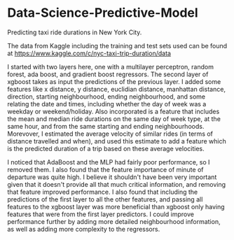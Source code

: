 # Data-Science-Predictive-Model
Predicting taxi ride durations in New York City.  

The data from Kaggle including the training and test sets used can be found at 
https://www.kaggle.com/c/nyc-taxi-trip-duration/data

I started with two layers here, one with a multilayer perceptron, random forest, ada boost, and gradient boost regressors.  The second layer of xgboost takes as input the predictions of the previous layer.  I added some features like x distance, y distance, euclidian distance, manhattan distance, direction, starting neighbourhood, ending neighbourhood, and some relating the date and times, including whether the day of week was a weekday or weekend/holiday.  Also incorporated is a feature that includes the mean and median ride durations on the same day of week type, at the same hour, and from the same starting and ending neighbourhoods.  Morevover, I estimated the average velocity of similar rides (in terms of distance travelled and when), and used this estimate to add a feature which is the predicted duration of a trip based on these average velocities.

I noticed that AdaBoost and the MLP had fairly poor performance, so I removed them.  I also found that the feature importance of minute of departure was quite high.  I believe it shouldn't have been very important given that it doesn't provide all that much critical information, and removing that feature improved performance.  I also found that including the predictions of the first layer to all the other features, and passing all features to the xgboost layer was more beneficial than xgboost only having features that were from the first layer predictors.  I could improve performance further by adding more detailed neighbourhood information, as well as adding more complexity to the regressors.
